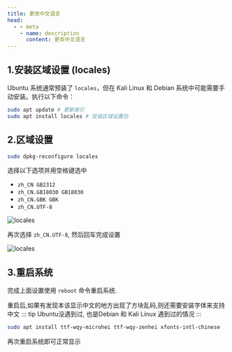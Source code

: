 ```yaml
---
title: 更改中文语言
head:
  - - meta
    - name: description
      content: 更改中文语言
---
```


## 1.安装区域设置 (locales)

Ubuntu 系统通常预装了 `locales`，但在 Kali Linux 和 Debian 系统中可能需要手动安装。执行以下命令：

```sh
sudo apt update​ # 更新索引
sudo apt install locales​ # 安装区域设置包
```

## 2.区域设置

```sh
sudo dpkg-reconfigure locales
```

选择以下选项并用空格键选中

- `zh_CN GB2312`
- `zh_CN.GB18030 GB18030`
- `zh_CN.GBK GBK`
- `zh_CN.UTF-8`

![locales](https://i.theojs.cn/docs/202406101154079.png '选择`zh_CN GB2312` `zh_CN GB2312` `zh_CN.GBK GBK` `zh_CN.UTF-8`选项并用空格键选中')

再次选择 `zh_CN.UTF-8`, 然后回车完成设置

![locales](https://i.theojs.cn/docs/202406101155372.png '再次选择 `zh_CN.UTF-8`, 然后回车完成设置')

## 3.重启系统

完成上面设置使用 `reboot` 命令重启系统.

重启后,如果有发现本该显示中文的地方出现了方块乱码,则还需要安装字体来支持中文
::: tip
Ubuntu没遇到过, 也是Debian 和 Kali Linux 遇到过的情况
:::

```sh
sudo apt install ttf-wqy-microhei ttf-wqy-zenhei xfonts-intl-chinese
```

再次重启系统即可正常显示
